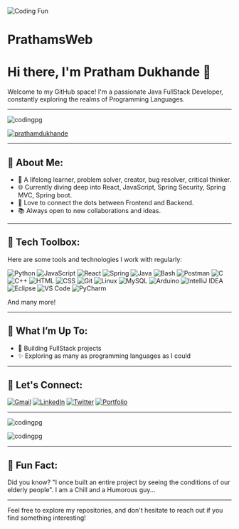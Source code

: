 ![Coding Fun](https://media.giphy.com/media/bGgsc5mWoryfgKBx1u/giphy.gif)


# PrathamsWeb
# Hi there, I'm Pratham Dukhande 👋

Welcome to my GitHub space! I'm a passionate Java FullStack Developer, constantly exploring the realms of Programming Languages.

---

<p align="left"> <img src="https://komarev.com/ghpvc/?username=codingpg&label=Profile%20views&color=0e75b6&style=flat" alt="codingpg" /> </p>

<p align="left"> <a href="https://twitter.com/prathamdukhande" target="blank"><img src="https://img.shields.io/twitter/follow/prathamdukhande?logo=twitter&style=for-the-badge" alt="prathamdukhande" /></a> </p>


---

## 🎨 About Me:
- 🌱 A lifelong learner, problem solver, creator, bug resolver, critical thinker.
- 🌐 Currently diving deep into React, JavaScript, Spring Security, Spring MVC, Spring boot.
- 🔄 Love to connect the dots between Frontend and Backend.
- 📚 Always open to new collaborations and ideas.

---

## 🔧 Tech Toolbox:
Here are some tools and technologies I work with regularly:

![Python](https://img.shields.io/badge/Python-3776AB?style=for-the-badge&logo=python&logoColor=white)
![JavaScript](https://img.shields.io/badge/JavaScript-F7DF1E?style=for-the-badge&logo=javascript&logoColor=black)
![React](https://img.shields.io/badge/React-61DAFB?style=for-the-badge&logo=react&logoColor=black)
![Spring](https://img.shields.io/badge/Spring-6DB33F?style=for-the-badge&logo=spring&logoColor=white)
![Java](https://img.shields.io/badge/Java-007396?style=for-the-badge&logo=java&logoColor=white)
![Bash](https://img.shields.io/badge/Bash-4EAA25?style=for-the-badge&logo=gnubash&logoColor=white)
![Postman](https://img.shields.io/badge/Postman-FF6C37?style=for-the-badge&logo=postman&logoColor=white)
![C](https://img.shields.io/badge/C-A8B9CC?style=for-the-badge&logo=c&logoColor=black)
![C++](https://img.shields.io/badge/C%2B%2B-00599C?style=for-the-badge&logo=c%2B%2B&logoColor=white)
![HTML](https://img.shields.io/badge/HTML-E34F26?style=for-the-badge&logo=html5&logoColor=white)
![CSS](https://img.shields.io/badge/CSS-1572B6?style=for-the-badge&logo=css3&logoColor=white)
![Git](https://img.shields.io/badge/Git-F05032?style=for-the-badge&logo=git&logoColor=white)
![Linux](https://img.shields.io/badge/Linux-FCC624?style=for-the-badge&logo=linux&logoColor=black)
![MySQL](https://img.shields.io/badge/MySQL-4479A1?style=for-the-badge&logo=mysql&logoColor=white)
![Arduino](https://img.shields.io/badge/Arduino-00979D?style=for-the-badge&logo=arduino&logoColor=white)
![IntelliJ IDEA](https://img.shields.io/badge/IntelliJ%20IDEA-000000?style=for-the-badge&logo=intellijidea&logoColor=white)
![Eclipse](https://img.shields.io/badge/Eclipse-2C2255?style=for-the-badge&logo=eclipseide&logoColor=white)
![VS Code](https://img.shields.io/badge/VS%20Code-0078D4?style=for-the-badge&logo=visualstudiocode&logoColor=white)
![PyCharm](https://img.shields.io/badge/PyCharm-000000?style=for-the-badge&logo=pycharm&logoColor=white)


And many more!

---

## 🔎 What I’m Up To:
- 🎡 Building FullStack projects
- ✨ Exploring as many as programming languages as I could

---

## 📢 Let's Connect:

[![Gmail](https://img.shields.io/badge/Gmail-D14836?style=for-the-badge&logo=gmail&logoColor=white)](mailto:prathamdukhande@gmail.com)
[![LinkedIn](https://img.shields.io/badge/LinkedIn-0077B5?style=for-the-badge&logo=linkedin&logoColor=white)](https://www.linkedin.com/in/pratham-dukhande-308599296/)
[![Twitter](https://img.shields.io/badge/Twitter-1DA1F2?style=for-the-badge&logo=twitter&logoColor=white)](https://twitter.com/prathamdukhande)
[![Portfolio](https://img.shields.io/badge/Portfolio-FF5722?style=for-the-badge&logo=aboutdotme&logoColor=white)](https://prathams-design.netlify.app/)

---

<p><img align="center" src="https://github-readme-stats.vercel.app/api/top-langs?username=codingpg&show_icons=true&locale=en&layout=compact" alt="codingpg" /></p>

<p><img align="center" src="https://github-readme-streak-stats.herokuapp.com/?user=codingpg&" alt="codingpg" /></p>

---

## 🎉 Fun Fact:
Did you know? "I once built an entire project by seeing the conditions of our elderly people".
I am a Chill and a Humorous guy...

---

Feel free to explore my repositories, and don't hesitate to reach out if you find something interesting!
